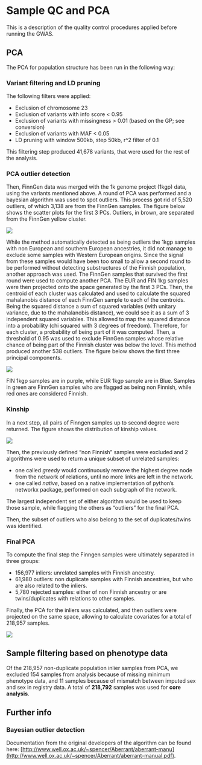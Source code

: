 # Sample QC and PCA

This is a description of the quality control procedures applied before running the GWAS.

## PCA

The PCA for population structure has been run in the following way:

### Variant filtering and LD pruning

The following filters were applied:

* Exclusion of chromosome 23 
* Exclusion of variants with info score &lt; 0.95
* Exclusion of variants with missingness &gt; 0.01 \(based on the GP; see conversion\)
* Exclusion of variants with MAF &lt; 0.05
* LD pruning with window 500kb, step 50kb, r^2 filter of 0.1 

This filtering step produced 41,678 variants, that were used for the rest of the analysis.

### PCA outlier detection

Then, FinnGen data was merged with the 1k genome project \(1kgp\) data, using the variants mentioned above. A round of PCA was performed and a bayesian algorithm was used to spot outliers. This process got rid of 5,520 outliers, of which 3,138 are from the FinnGen samples. The figure below shows the scatter plots for the first 3 PCs. Outliers, in brown, are separated from the FinnGen yellow cluster.

![](../../.gitbook/assets/pca_preprocessing.png)

While the method automatically detected as being outliers the 1kgp samples with non European and southern European ancestries, it did not manage to exclude some samples with Western European origins. Since the signal from these samples would have been too small to allow a second round to be performed without detecting substructures of the Finnish population, another approach was used. The FinnGen samples that survived the first round were used to compute another PCA. The EUR and FIN 1kg samples were then projected onto the space generated by the first 3 PCs. Then, the centroid of each cluster was calculated and used to calculate the squared mahalanobis distance of each FinnGen sample to each of the centroids. Being the squared distance a sum of squared variables \(with unitary variance, due to the mahalanobis distance\), we could see it as a sum of 3 independent squared variables. This allowed to map the squared distance into a probability \(chi squared with 3 degrees of freedom\). Therefore, for each cluster, a probability of being part of it was computed. Then, a threshold of 0.95 was used to exclude FinnGen samples whose relative chance of being part of the Finnish cluster was below the level. This method produced another 538 outliers. The figure below shows the first three principal components.

![](../../.gitbook/assets/pca_preprocessing2.png)

FIN 1kgp samples are in purple, while EUR 1kgp sample are in Blue. Samples in green are FinnGen samples who are flagged as being non Finnish, while red ones are considered Finnish.

### Kinship

In a next step, all pairs of Finngen samples up to second degree were returned. The figure shows the distribution of kinship values.

![](../../.gitbook/assets/kinship.png)

Then, the previously defined “non Finnish” samples were excluded and 2 algorithms were used to return a unique subset of unrelated samples:

* one called _greedy_ would continuously remove the highest degree node from the network of relations, until no more links are left in the network.
* one called _native_, based on a native implementation of python’s networkx package, performed on each subgraph of the network.

The largest independent set of either algorithm would be used to keep those sample, while flagging the others as “outliers” for the final PCA. 

Then, the subset of outliers who also belong to the set of duplicates/twins was identified.

### Final PCA

To compute the final step the Finngen samples were ultimately separated in three groups:

* 156,977 inliers: unrelated samples with Finnish ancestry.
* 61,980 outliers: non duplicate samples with Finnish ancestries, but who are also related to the inliers. 
* 5,780 rejected samples: either of non Finnish ancestry or are twins/duplicates with relations to other samples. 

Finally, the PCA for the inliers was calculated, and then outliers were projected on the same space, allowing to calculate covariates for a total of 218,957 samples.

![](../../.gitbook/assets/pca_preprocessing3.png)

## Sample filtering based on phenotype data

Of the 218,957 non-duplicate population inlier samples from PCA, we excluded 154 samples from analysis because of missing minimum phenotype data, and 11 samples because of mismatch between imputed sex and sex in registry data. ​A total of **218,792** samples was used for **core analysis**.

## Further info

### Bayesian outlier detection

Documentation from the original developers of the algorithm can be found here: [http://www.well.ox.ac.uk/~spencer/Aberrant/aberrant-manu](http://www.well.ox.ac.uk/~spencer/Aberrant/aberrant-manual.pdf).

